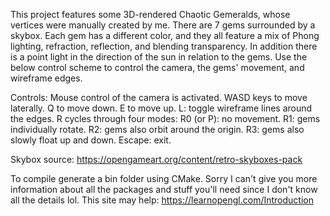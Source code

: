 This project features some 3D-rendered Chaotic Gemeralds, whose vertices were manually created by me. There are 7 gems surrounded by a skybox. Each gem has a different color, and they all feature a mix of Phong lighting, refraction, reflection, and blending transparency. In addition there is a point light in the direction of the sun in relation to the gems. Use the below control scheme to control the camera, the gems' movement, and wireframe edges.

Controls:
Mouse control of the camera is activated.
WASD keys to move laterally.
Q to move down.
E to move up.
L: toggle wireframe lines around the edges.
R cycles through four modes:
R0 (or P): no movement.
R1: gems individually rotate.
R2: gems also orbit around the origin.
R3: gems also slowly float up and down.
Escape: exit.

Skybox source: https://opengameart.org/content/retro-skyboxes-pack

To compile generate a bin folder using CMake. Sorry I can't give you more information about all the packages and stuff you'll need since I don't know all the details lol. This site may help: https://learnopengl.com/Introduction